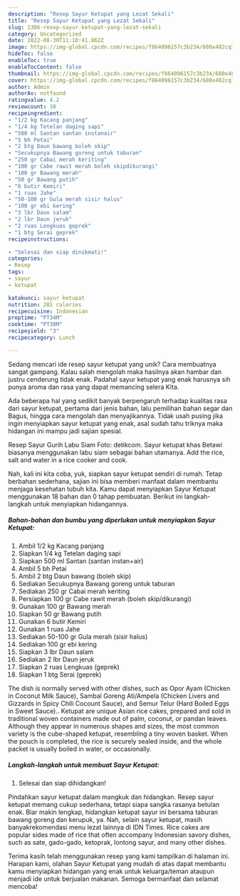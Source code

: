 ```yaml
---
description: "Resep Sayur Ketupat yang Lezat Sekali"
title: "Resep Sayur Ketupat yang Lezat Sekali"
slug: 1306-resep-sayur-ketupat-yang-lezat-sekali
category: Uncategorized
date: 2022-08-30T11:10:41.862Z
image: https://img-global.cpcdn.com/recipes/f864096157c3b234/680x482cq70/sayur-ketupat-foto-resep-utama.jpg
hideToc: false
enableToc: true
enableTocContent: false
thumbnail: https://img-global.cpcdn.com/recipes/f864096157c3b234/680x482cq70/sayur-ketupat-foto-resep-utama.jpg
cover: https://img-global.cpcdn.com/recipes/f864096157c3b234/680x482cq70/sayur-ketupat-foto-resep-utama.jpg
author: Admin
authorAv: notfound
ratingvalue: 4.2
reviewcount: 10
recipeingredient:
- "1/2 kg Kacang panjang"
- "1/4 kg Tetelan daging sapi"
- "500 ml Santan santan instanair"
- "5 bh Petai"
- "2 btg Daun bawang boleh skip"
- "Secukupnya Bawang goreng untuk taburan"
- "250 gr Cabai merah keriting"
- "100 gr Cabe rawit merah boleh skipdikurangi"
- "100 gr Bawang merah"
- "50 gr Bawang putih"
- "6 butir Kemiri"
- "1 ruas Jahe"
- "50-100 gr Gula merah sisir halus"
- "100 gr ebi kering"
- "3 lbr Daun salam"
- "2 lbr Daun jeruk"
- "2 ruas Lengkuas geprek"
- "1 btg Serai geprek"
recipeinstructions:

- "Selesai dan siap dinikmati!"
categories:
- Resep
tags:
- sayur
- ketupat

katakunci: sayur ketupat 
nutrition: 201 calories
recipecuisine: Indonesian
preptime: "PT34M"
cooktime: "PT30M"
recipeyield: "3"
recipecategory: Lunch

---
```





Sedang mencari ide resep sayur ketupat yang unik? Cara membuatnya sangat gampang. Kalau salah mengolah maka hasilnya akan hambar dan justru cenderung tidak enak. Padahal sayur ketupat yang enak harusnya sih punya aroma dan rasa yang dapat memancing selera Kita.





Ada beberapa hal yang sedikit banyak berpengaruh terhadap kualitas rasa dari sayur ketupat, pertama dari jenis bahan, lalu pemilihan bahan segar dan Bagus, hingga cara mengolah dan menyajikannya. Tidak usah pusing jika ingin menyiapkan sayur ketupat yang enak,      asal sudah tahu triknya maka hidangan ini mampu jadi sajian spesial.














Resep Sayur Gurih Labu Siam Foto: detikcom. Sayur ketupat khas Betawi biasanya menggunakan labu siam sebagai bahan utamanya. Add the rice, salt and water in a rice cooker and cook.






Nah, kali ini kita coba, yuk, siapkan sayur ketupat sendiri di rumah. Tetap berbahan sederhana, sajian ini bisa memberi manfaat dalam membantu menjaga kesehatan tubuh kita. Kamu dapat menyiapkan Sayur Ketupat menggunakan 18 bahan dan 0 tahap pembuatan. Berikut ini langkah-langkah untuk menyiapkan hidangannya.

<!--inarticleads1-->

##### Bahan-bahan dan bumbu yang diperlukan untuk menyiapkan Sayur Ketupat:

1. Ambil 1/2 kg Kacang panjang
1. Siapkan 1/4 kg Tetelan daging sapi
1. Siapkan 500 ml Santan (santan instan+air)
1. Ambil 5 bh Petai
1. Ambil 2 btg Daun bawang (boleh skip)
1. Sediakan Secukupnya Bawang goreng untuk taburan
1. Sediakan 250 gr Cabai merah keriting
1. Persiapkan 100 gr Cabe rawit merah (boleh skip/dikurangi)
1. Gunakan 100 gr Bawang merah
1. Siapkan 50 gr Bawang putih
1. Gunakan 6 butir Kemiri
1. Gunakan 1 ruas Jahe
1. Sediakan 50-100 gr Gula merah (sisir halus)
1. Sediakan 100 gr ebi kering
1. Siapkan 3 lbr Daun salam
1. Sediakan 2 lbr Daun jeruk
1. Siapkan 2 ruas Lengkuas (geprek)
1. Siapkan 1 btg Serai (geprek)


The dish is normally served with other dishes, such as Opor Ayam (Chicken in Coconut Milk Sauce), Sambal Goreng Ati/Ampela (Chicken Livers and Gizzards in Spicy Chili Cocount Sauce), and Semur Telur (Hard Boiled Eggs in Sweet Sauce).. Ketupat are unique Asian rice cakes, prepared and sold in traditional woven containers made out of palm, coconut, or pandan leaves. Although they appear in numerous shapes and sizes, the most common variety is the cube-shaped ketupat, resembling a tiny woven basket. When the pouch is completed, the rice is securely sealed inside, and the whole packet is usually boiled in water, or occasionally. 

<!--inarticleads2-->

##### Langkah-langkah untuk membuat Sayur Ketupat:


1. Selesai dan siap dihidangkan!

Pindahkan sayur ketupat dalam mangkuk dan hidangkan. Resep sayur ketupat memang cukup sederhana, tetapi siapa sangka rasanya betulan enak. Biar makin lengkap, hidangkan ketupat sayur ini bersama taburan bawang goreng dan kerupuk, ya. Nah, selain sayur ketupat, masih banyakrekomendasi menu lezat lainnya di IDN Times. Rice cakes are popular sides made of rice that often accompany Indonesian savory dishes, such as sate, gado-gado, ketoprak, lontong sayur, and many other dishes. 

Terima kasih telah menggunakan resep yang kami tampilkan di halaman ini. Harapan kami, olahan Sayur Ketupat yang mudah di atas dapat membantu kamu menyiapkan hidangan yang enak untuk keluarga/teman ataupun menjadi ide untuk berjualan makanan. Semoga bermanfaat dan selamat mencoba!
